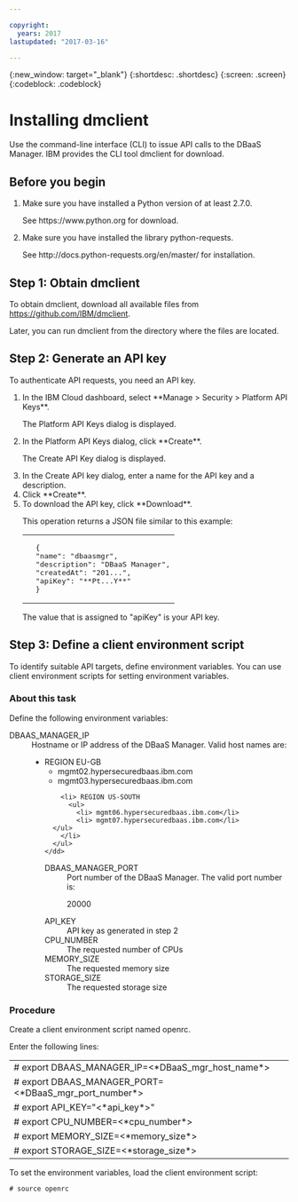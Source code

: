 ```yaml
---

copyright:
  years: 2017
lastupdated: "2017-03-16"

---
```


{:new_window: target="_blank"}
{:shortdesc: .shortdesc}
{:screen: .screen}
{:codeblock: .codeblock}


# Installing dmclient

Use the command-line interface (CLI) to issue API calls to the DBaaS Manager.
IBM provides the CLI tool dmclient for download.

## Before you begin

<ol>
<li>Make sure you have installed a Python version of at least 2.7.0.
<p>See https://www.python.org for download.</p></li>
<li>Make sure you have installed the library python-requests.
<p>See http://docs.python-requests.org/en/master/ for installation.</p></li>
</ol>

## Step 1: Obtain dmclient

To obtain dmclient, download all available files from <https://github.com/IBM/dmclient>.

Later, you can run dmclient from the directory where the files are located.

## Step 2: Generate an API key

To authenticate API requests, you need an API key.

<ol>
<li>In the IBM Cloud dashboard, select **Manage > Security > Platform API Keys**.
<p>The Platform API Keys dialog is displayed.</p></li>
<li>In the Platform API Keys dialog, click **Create**.
<p>The Create API Key dialog is displayed.</p></li>
<li>In the Create API key dialog, enter a name for the API key and a description.</li>
<li>Click **Create**.</li>
<li>To download the API key, click **Download**.
<p>This operation returns a JSON file similar to this example:
<table>
  <tr>
    <td>
	<pre>
  {
  "name": "dbaasmgr",
  "description": "DBaaS Manager",
  "createdAt": "201...",
  "apiKey": "**Pt...Y**"
  }</pre>
	</td>
  </tr>
</table>
The value that is assigned to "apiKey" is your API key.
</p></li>
</ol>

## Step 3: Define a client environment script

To identify suitable API targets, define environment variables. You can use client
environment scripts for setting environment variables.

### About this task

Define the following environment variables:
<dl>
  <dt> DBAAS_MANAGER_IP </dt>
    <dd> Hostname or IP address of the DBaaS Manager. Valid host names are:	       
      <ul>
        <li> REGION EU-GB
	  <ul>
            <li> mgmt02.hypersecuredbaas.ibm.com</li>
            <li> mgmt03.hypersecuredbaas.ibm.com</li>
          </ul>
        </li>
	      
        <li> REGION US-SOUTH		
          <ul>
            <li> mgmt06.hypersecuredbaas.ibm.com</li>
            <li> mgmt07.hypersecuredbaas.ibm.com</li>
	  </ul>
        </li>
      </ul>		
	</dd>
  <dt> DBAAS_MANAGER_PORT </dt>
    <dd> Port number of the DBaaS Manager. The valid port number is:
<p>20000</p> </dd>
  <dt> API_KEY </dt>
    <dd> API key as generated in step 2</dd>
  <dt> CPU_NUMBER </dt>
    <dd> The requested number of CPUs </dd>
  <dt> MEMORY_SIZE </dt>
    <dd> The requested memory size </dd>
  <dt> STORAGE_SIZE </dt>
    <dd> The requested storage size </dd>
</dl>

### Procedure

Create a client environment script named openrc.

Enter the following lines:
<table>
  <tr>
    <td> # export DBAAS_MANAGER_IP=<*DBaaS_mgr_host_name*> </td>
  </tr><tr>
    <td> # export DBAAS_MANAGER_PORT=<*DBaaS_mgr_port_number*> </td>
  </tr><tr>
    <td> # export API_KEY="<*api_key*>" </td>
  </tr><tr>
    <td> # export CPU_NUMBER=<*cpu_number*> </td>
  </tr><tr>
    <td> # export MEMORY_SIZE=<*memory_size*> </td>
  </tr><tr>
    <td> # export STORAGE_SIZE=<*storage_size*> </td>
  </tr>
</table>

<p>To set the environment variables, load the client environment script:
<pre><code class="hljs"># source openrc
</code></pre>
</p>
